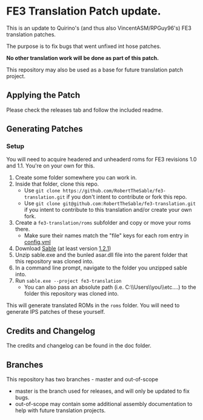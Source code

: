 # FE3 Translation Patch update.

This is an update to Quirino's (and thus also VincentASM/RPGuy96's) FE3 translation patches.

The purpose is to fix bugs that went unfixed int hose patches. 

**No other translation work will be done as part of this patch.**

This repository may also be used as a base for future translation patch project.
## Applying the Patch

Please check the releases tab and follow the included readme.

## Generating Patches

### Setup

You will need to acquire headered and unheaderd roms for FE3 revisions 1.0 and 1.1. You're on your own for this.

1. Create some folder somewhere you can work in.
2. Inside that folder, clone this repo.
    * Use `git clone https://github.com/RobertTheSable/fe3-translation.git` if you don't intent to contribute or fork this repo.
    * Use `git clone git@github.com:RobertTheSable/fe3-translation.git` if you intent to contribute to this translation and/or create your own fork.
4. Create a `fe3-translation/roms` subfolder and copy or move your roms there.
    * Make sure their  names match the "file" keys for each rom entry in [config.yml](https://github.com/RobertTheSable/fe3-translation/blob/master/config.yml#L36)
3. Download [Sable](https://github.com/RobertTheSable/sable-text-converter) (at least version [1.2.1](https://github.com/RobertTheSable/sable-text-converter/releases/tag/1.2.1))
4. Unzip sable.exe and the bunled asar.dll file into the parent folder that this repository was cloned into.
5. In a command line prompt, navigate to the folder you unzipped sable into.
6. Run `sable.exe --project fe3-translation`
    * You can also pass an absolute path (i.e. C:\\\\Users\\\\you\\\\etc....) to the folder this repository was cloned into.

This will generate translated ROMs in the `roms` folder. You will need to generate IPS patches of these yourself.

## Credits and Changelog

The credits and changelog can be found in the doc folder.

## Branches

This repository has two branches - master and out-of-scope

* master is the branch used for releases, and will only be updated to fix bugs.
* out-of-scope may contain some additional assembly documentation to help with future translation projects.
